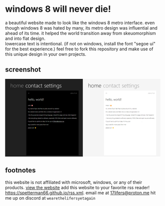 # windows 8 will never die!
a beautiful website made to look like the windows 8 metro interface. 
even though windows 8 was hated by many, its metro design was influential and ahead of its time. it helped the world transition away from skeuomorphism and into flat design.  
lowercase text is intentional.
(if not on windows, install the font "segoe ui" for the best experience.)
feel free to fork this repository and make use of this unique design in your own projects.
## screenshot
![screenshot](screenshot.png)
## footnotes
this website is not affiliated with microsoft, windows, or any of their products.
[view the website](https://spetterman66.github.io/)
add this website to your favorite rss reader! https://spetterman66.github.io/rss.xml.
email me at 17lifers@proton.me
hit me up on discord at `wearethelifersyetagain`